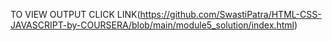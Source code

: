 TO VIEW OUTPUT CLICK LINK(https://github.com/SwastiPatra/HTML-CSS-JAVASCRIPT-by-COURSERA/blob/main/module5_solution/index.html)
